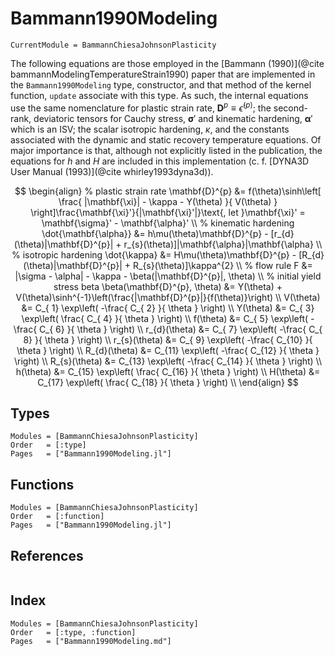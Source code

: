 # Bammann1990Modeling

```@meta
CurrentModule = BammannChiesaJohnsonPlasticity
```

The following equations are those employed in the [Bammann (1990)](@cite bammannModelingTemperatureStrain1990) paper that are implemented in the `Bammann1990Modeling` type, constructor, and that method of the kernel function, `update` associate with this type.
As such, the internal equations use the same nomenclature for plastic strain rate, $\mathbf{D}^{p} \equiv \dot{\epsilon}^{(p)}$; the second-rank, deviatoric tensors for Cauchy stress, $\mathbf{\sigma}'$ and kinematic hardening, $\mathbf{\alpha}'$ which is an ISV; the scalar isotropic hardening, $\kappa$, and the constants associated with the dynamic and static recovery temperature equations.
Of major importance is that, although not explicitly listed in the publication, the equations for $h$ and $H$ are included in this implementation (c. f. [DYNA3D User Manual (1993)](@cite whirley1993dyna3d)).

$$
\begin{align}
    % plastic strain rate
    \mathbf{D}^{p} &= f(\theta)\sinh\left[ \frac{ |\mathbf{\xi}| - \kappa - Y(\theta) }{ V(\theta) } \right]\frac{\mathbf{\xi}'}{|\mathbf{\xi}'|}\text{, let }\mathbf{\xi}' = \mathbf{\sigma}' - \mathbf{\alpha}' \\
    % kinematic hardening
    \dot{\mathbf{\alpha}} &= h\mu(\theta)\mathbf{D}^{p} - [r_{d}(\theta)|\mathbf{D}^{p}| + r_{s}(\theta)]|\mathbf{\alpha}|\mathbf{\alpha} \\
    % isotropic hardening
    \dot{\kappa} &= H\mu(\theta)\mathbf{D}^{p} - [R_{d}(\theta)|\mathbf{D}^{p}| + R_{s}(\theta)]\kappa^{2} \\
    % flow rule
    F &= |\sigma - \alpha| - \kappa - \beta(|\mathbf{D}^{p}|, \theta) \\
    % initial yield stress beta
    \beta(\mathbf{D}^{p}, \theta) &= Y(\theta) + V(\theta)\sinh^{-1}\left(\frac{|\mathbf{D}^{p}|}{f(\theta)}\right) \\
    V(\theta)       &= C_{ 1} \exp\left( -\frac{ C_{ 2} }{ \theta } \right) \\
    Y(\theta)       &= C_{ 3} \exp\left(  \frac{ C_{ 4} }{ \theta } \right) \\
    f(\theta)       &= C_{ 5} \exp\left( -\frac{ C_{ 6} }{ \theta } \right) \\
    r_{d}(\theta)   &= C_{ 7} \exp\left( -\frac{ C_{ 8} }{ \theta } \right) \\
    r_{s}(\theta)   &= C_{ 9} \exp\left( -\frac{ C_{10} }{ \theta } \right) \\
    R_{d}(\theta)   &= C_{11} \exp\left( -\frac{ C_{12} }{ \theta } \right) \\
    R_{s}(\theta)   &= C_{13} \exp\left( -\frac{ C_{14} }{ \theta } \right) \\
    h(\theta)       &= C_{15} \exp\left(  \frac{ C_{16} }{ \theta } \right) \\
    H(\theta)       &= C_{17} \exp\left(  \frac{ C_{18} }{ \theta } \right) \\
\end{align}
$$

## Types
```@autodocs
Modules = [BammannChiesaJohnsonPlasticity]
Order   = [:type]
Pages   = ["Bammann1990Modeling.jl"]
```

## Functions
```@autodocs
Modules = [BammannChiesaJohnsonPlasticity]
Order   = [:function]
Pages   = ["Bammann1990Modeling.jl"]
```

## References
```@bibliography
```

## Index
```@index
Modules = [BammannChiesaJohnsonPlasticity]
Order   = [:type, :function]
Pages   = ["Bammann1990Modeling.md"]
```
